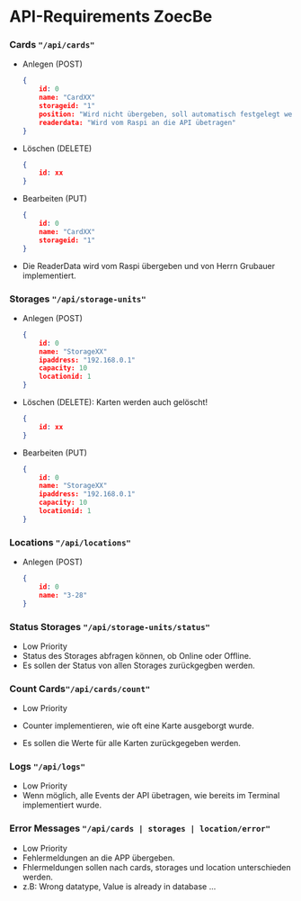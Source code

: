 # API-Requirements ZoecBe

### Cards `"/api/cards"`

- Anlegen (POST)

  ```JSON
  {
      id: 0
      name: "CardXX"
      storageid: "1"
      position: "Wird nicht übergeben, soll automatisch festgelegt werden!"
      readerdata: "Wird vom Raspi an die API übetragen"
  }
  ```
  
- Löschen (DELETE)

  ```JSON
  {
      id: xx
  }
  ```

- Bearbeiten (PUT)

  ```JSON
  {
      id: 0
      name: "CardXX"
      storageid: "1"
  }
  ```
  
- Die ReaderData wird vom Raspi übergeben und von Herrn Grubauer implementiert.



### Storages `"/api/storage-units"`

- Anlegen (POST)

  ```JSON
  {
      id: 0
      name: "StorageXX"
      ipaddress: "192.168.0.1"
      capacity: 10
      locationid: 1
  }
  ```

- Löschen (DELETE): Karten werden auch gelöscht!

  ```JSON
  {
      id: xx
  }
  ```

- Bearbeiten (PUT)

  ```JSON
  {
      id: 0
      name: "StorageXX"
      ipaddress: "192.168.0.1"
      capacity: 10
      locationid: 1
  }
  ```



### Locations `"/api/locations"`

- Anlegen (POST)

  ```JSON
  {
      id: 0
      name: "3-28"
  }
  ```



### Status Storages `"/api/storage-units/status"`

- Low Priority
- Status des Storages abfragen können, ob Online oder Offline.
- Es sollen der Status von allen Storages zurückgegben werden.



### Count Cards`"/api/cards/count"`

- Low Priority

- Counter implementieren, wie oft eine Karte ausgeborgt wurde.
- Es sollen die Werte für alle Karten zurückgegeben werden.



### Logs `"/api/logs"`

- Low Priority
- Wenn möglich, alle Events der API übetragen, wie bereits im Terminal implementiert wurde.



### Error Messages `"/api/cards | storages | location/error"`

- Low Priority
- Fehlermeldungen an die APP übergeben.
- Fhlermeldungen sollen nach cards, storages und location unterschieden werden.
- z.B: Wrong datatype, Value is already in database ...
